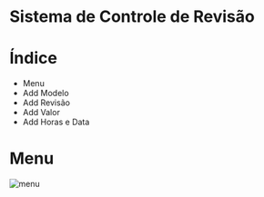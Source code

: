 # Sistema de Controle de Revisão

# Índice

 * Menu
 * Add Modelo
 * Add Revisão
 * Add Valor
 * Add Horas e Data




  




# Menu
![menu](https://user-images.githubusercontent.com/13538814/206052790-4115496a-3b1e-4b22-aeaa-b6d1190495f5.jpg)

